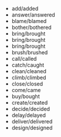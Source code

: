 - add/added
- answer/answered
- blame/blamed
- bother/bothered
- bring/brought
- bring/brought
- bring/brought
- brush/brushed
- call/called
- catch/caught
- clean/cleaned
- climb/climbed
- close/closed
- come/came
- buy/bought
- create/created
- decide/decided
- delay/delayed
- deliver/delivered
- design/designed
